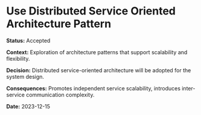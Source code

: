 # Use Distributed Service Oriented Architecture Pattern

**Status:** Accepted

**Context:** Exploration of architecture patterns that support scalability and flexibility.

**Decision:** Distributed service-oriented architecture will be adopted for the system design.

**Consequences:** Promotes independent service scalability, introduces inter-service communication complexity.

**Date:** 2023-12-15

